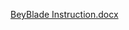 [BeyBlade Instruction.docx](https://github.com/user-attachments/files/18307777/BeyBlade.Instruction.docx)
